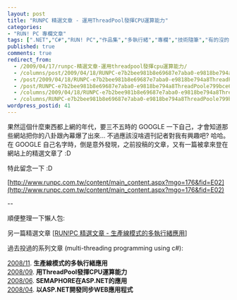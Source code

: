 ```yaml
---
layout: post
title: "RUNPC 精選文章 - 運用ThreadPool發揮CPU運算能力"
categories:
- "RUN! PC 專欄文章"
tags: [".NET","C#","RUN! PC","作品集","多執行緒","專欄","技術隨筆","有的沒的"]
published: true
comments: true
redirect_from:
  - /2009/04/17/runpc-精選文章-運用threadpool發揮cpu運算能力/
  - /columns/post/2009/04/18/RUNPC-e7b2bee981b8e69687e7aba0-e9818be794a8ThreadPoole799bce68faeCPUe9818be7ae97e883bde58a9b.aspx/
  - /post/2009/04/18/RUNPC-e7b2bee981b8e69687e7aba0-e9818be794a8ThreadPoole799bce68faeCPUe9818be7ae97e883bde58a9b.aspx/
  - /post/RUNPC-e7b2bee981b8e69687e7aba0-e9818be794a8ThreadPoole799bce68faeCPUe9818be7ae97e883bde58a9b.aspx/
  - /columns/2009/04/18/RUNPC-e7b2bee981b8e69687e7aba0-e9818be794a8ThreadPoole799bce68faeCPUe9818be7ae97e883bde58a9b.aspx/
  - /columns/RUNPC-e7b2bee981b8e69687e7aba0-e9818be794a8ThreadPoole799bce68faeCPUe9818be7ae97e883bde58a9b.aspx/
wordpress_postid: 41
---
```


果然這個什麼東西都上網的年代，要三不五時的 GOOGLE 一下自己，才會知道那些網站把你的八卦跟內幕爆了出來... 不過應該沒啥週刊記者對我有興趣吧? 哈哈。在 GOOGLE 自己名字時，倒是意外發現，之前投稿的文章，又有一篇被拿來登在網站上的精選文章了 :D

特此留念一下 :D

[http://www.runpc.com.tw/content/main_content.aspx?mgo=176&fid=E02](http://www.runpc.com.tw/content/main_content.aspx?mgo=176&fid=E02)

--

順便整理一下懶人包:

另一篇精選文章 [[RUN!PC 精選文章 - 生產線模式的多執行緒應用](/post/RUN!PC-e7b2bee981b8e69687e7aba0-e7949fe794a2e7b79ae6a8a1e5bc8fe79a84e5a49ae59fb7e8a18ce7b692e68789e794a8.aspx)]

過去投過的系列文章 (multi-threading programming using c#):

[2008/11](/post/RUNPC-2008-11.aspx). **生產線模式的多執行緒應用**  
[2008/09](/post/RUNPC-2008-09.aspx). **用ThreadPool發揮CPU運算能力**  
[2008/06](/post/RUNPC-2008-06.aspx). **SEMAPHORE在ASP.NET的應用**  
[2008/04](/post/RUNPC-2008-04.aspx). **以ASP.NET開發同步WEB應用程式**
